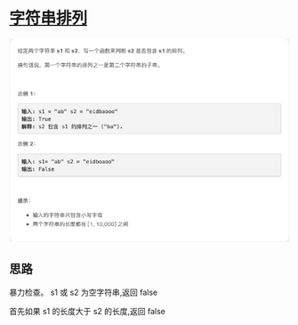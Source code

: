 # [字符串排列](https://leetcode-cn.com/explore/featured/card/bytedance/242/string/1016/)

![checkInclusion](./imgs/checkInclusion.png)

## 思路

暴力检查。
s1 或 s2 为空字符串,返回 false

首先如果 s1 的长度大于 s2 的长度,返回 false

```js

```
